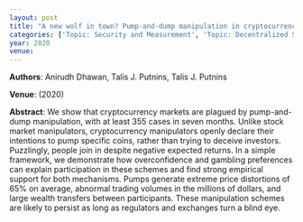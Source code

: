 ```yaml
---
layout: post
title: "A new wolf in town? Pump-and-dump manipulation in cryptocurrency markets"
categories: ['Topic: Security and Measurement', 'Topic: Decentralized Systems', '2020', 'Venue: ']
year: 2020
venue: 
---
```

**Authors**: Anirudh Dhawan, Talis J. Putnins, Talis J. Putnins

**Venue**:  (2020)

**Abstract**: We show that cryptocurrency markets are plagued by pump-and-dump manipulation, with at least 355 cases in seven months. Unlike stock market manipulators, cryptocurrency manipulators openly declare their intentions to pump specific coins, rather than trying to deceive investors. Puzzlingly, people join in despite negative expected returns. In a simple framework, we demonstrate how overconfidence and gambling preferences can explain participation in these schemes and find strong empirical support for both mechanisms. Pumps generate extreme price distortions of 65% on average, abnormal trading volumes in the millions of dollars, and large wealth transfers between participants. These manipulation schemes are likely to persist as long as regulators and exchanges turn a blind eye.
